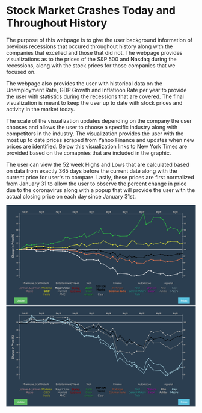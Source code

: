 # Stock Market Crashes Today and Throughout History

The purpose of this webpage is to give the user background information of previous recessions that occured throughout history along with the companies that excelled and those that did not. The webpage provides visualizations as to the prices of the S&P 500 and Nasdaq during the recessions, along with the stock prices for those companies that we focused on. 

The webpage also provides the user with historical data on the Unemployment Rate, GDP Growth and Inflatioon Rate per year to provide the user with statistics during the recessions that are covered. The final visualization is meant to keep the user up to date with stock prices and activity in the market today.

The scale of the visualization updates depending on the company the user chooses and allows the user to choose a specific industry along with competitors in the industry. The visualization provides the user with the most up to date prices scraped from Yahoo Finance and updates when new prices are identified. Below this visualization links to New York Times are provided based on the comapnies that are included in the graphic. 

The user can view the 52 week Highs and Lows that are calculated based on data from exactly 365 days before the current date along with the current price for user's to compare. Lastly, these prices are first normalized from January 31 to allow the user to observe the percent change in price due to the coronavirus along with a popup that will provide the user with the actual closing price on each day since January 31st. 

![](static/images/Screen%20Shot%202020-04-08%20at%203.05.19%20PM.png)
![](static/images/Screen%20Shot%202020-04-08%20at%203.06.08%20PM.png)
